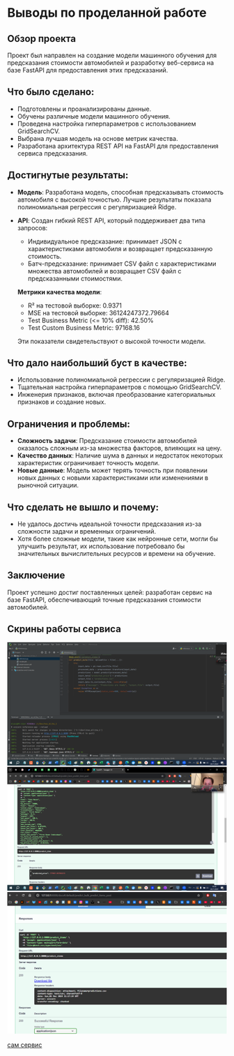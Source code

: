 # Выводы по проделанной работе

## Обзор проекта
Проект был направлен на создание модели машинного обучения для предсказания стоимости автомобилей и разработку веб-сервиса на базе FastAPI для предоставления этих предсказаний.

## Что было сделано:
- Подготовлены и проанализированы данные.
- Обучены различные модели машинного обучения.
- Проведена настройка гиперпараметров с использованием GridSearchCV.
- Выбрана лучшая модель на основе метрик качества.
- Разработана архитектура REST API на FastAPI для предоставления сервиса предсказания.

## Достигнутые результаты:
- **Модель**: Разработана модель, способная предсказывать стоимость автомобиля с высокой точностью. Лучшие результаты показала полиномиальная регрессия с регуляризацией Ridge.
- **API**: Создан гибкий REST API, который поддерживает два типа запросов:
  - Индивидуальное предсказание: принимает JSON с характеристиками автомобиля и возвращает предсказанную стоимость.
  - Батч-предсказание: принимает CSV файл с характеристиками множества автомобилей и возвращает CSV файл с предсказанными стоимостями.
  
  **Метрики качества модели**:
  - R² на тестовой выборке: 0.9371
  - MSE на тестовой выборке: 36124247372.79664
  - Test Business Metric (<= 10% diff): 42.50%
  - Test Custom Business Metric: 97168.16
  
  Эти показатели свидетельствуют о высокой точности модели.

## Что дало наибольший буст в качестве:
- Использование полиномиальной регрессии с регуляризацией Ridge.
- Тщательная настройка гиперпараметров с помощью GridSearchCV.
- Инженерия признаков, включая преобразование категориальных признаков и создание новых.

## Ограничения и проблемы:
- **Сложность задачи**: Предсказание стоимости автомобилей оказалось сложным из-за множества факторов, влияющих на цену.
- **Качество данных**: Наличие шума в данных и недостаток некоторых характеристик ограничивает точность модели.
- **Новые данные**: Модель может терять точность при появлении новых данных с новыми характеристиками или изменениями в рыночной ситуации.

## Что сделать не вышло и почему:
- Не удалось достичь идеальной точности предсказания из-за сложности задачи и временных ограничений.
- Хотя более сложные модели, такие как нейронные сети, могли бы улучшить результат, их использование потребовало бы значительных вычислительных ресурсов и времени на обучение.

## Заключение
Проект успешно достиг поставленных целей: разработан сервис на базе FastAPI, обеспечивающий точные предсказания стоимости автомобилей. 

## Скрины работы сервиса
![fastapi_inferense](fastapi_inferense.png)
![fastapi_predict_item](fastapi_predict_item.png)
![fastapi_predict_items_csv_predictions](fastapi_predict_items_csv_predictions.png)

[сам сервис](inference.py)

